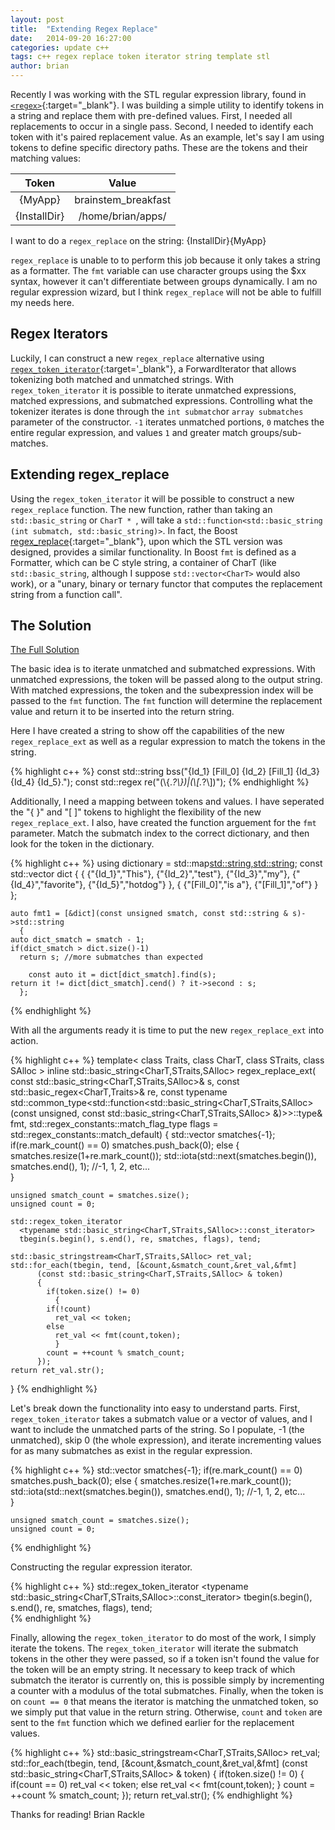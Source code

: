 ```yaml
---
layout: post
title:  "Extending Regex Replace"
date:   2014-09-20 16:27:00
categories: update c++
tags: c++ regex replace token iterator string template stl
author: brian
---
```


Recently I was working with the STL regular expression library, found in [`<regex>`](http://en.cppreference.com/w/cpp/regex/){:target="_blank"}. I was building a simple utility to identify tokens in a string and replace them with pre-defined values. First, I needed all replacements to occur in a single pass. Second, I needed to identify each token with it's paired replacement value. As an example, let's say I am using tokens to define specific directory paths. These are the tokens and their matching values:

| Token | Value |
|:-----:|:-----:|
|{MyApp}|brainstem_breakfast|
|{InstallDir}|/home/brian/apps/|

I want to do a `regex_replace` on the string: {InstallDir}{MyApp}

`regex_replace` is unable to to perform this job because it only takes a string as a formatter. The `fmt` variable can use character groups using the $xx syntax, however it can't differentiate between groups dynamically. I am no regular expression wizard, but I think `regex_replace` will not be able to fulfill my needs here.

## Regex Iterators

Luckily, I can construct a new `regex_replace` alternative using [`regex_token_iterator`](http://en.cppreference.com/w/cpp/regex/regex_token_iterator){:target='_blank"}, a ForwardIterator that allows tokenizing both matched and unmatched strings. With `regex_token_iterator` it is possible to iterate unmatched expressions, matched expressions, and submatched expressions. Controlling what the tokenizer iterates is done through the `int submatch`or `array submatches` parameter of the constructor. `-1` iterates unmatched portions, `0` matches the entire regular expression, and values `1` and greater match groups/sub-matches.

## Extending regex_replace

Using the `regex_token_iterator` it will be possible to construct a new `regex_replace` function. The new function, rather than taking an `std::basic_string` or `CharT * `, will take a `std::function<std::basic_string (int submatch, std::basic_string)>`. In fact, the Boost [regex_replace](http://www.boost.org/doc/libs/1_44_0/libs/regex/doc/html/boost_regex/ref/regex_replace.html){:target="_blank"}, upon which the STL version was designed, provides a similar functionality. In Boost `fmt` is defined as a Formatter, which can be C style string, a container of CharT (like `std::basic_string`, although I suppose `std::vector<CharT>` would also work), or a "unary, binary or ternary functor that computes the replacement string from a function call".

## The Solution

[The Full Solution](https://github.com/brianrackle/brainstem_breakfast/blob/master/source/regex_replace_ext.hpp)

The basic idea is to iterate unmatched and submatched expressions. With unmatched expressions, the token will be passed along to the output string. With matched expressions, the token and the subexpression index will be passed to the `fmt` function. The `fmt` function will determine the replacement value and return it to be inserted into the return string. 

Here I have created a string to show off the capabilities of the new `regex_replace_ext` as well as a regular expression to match the tokens in the string.

{% highlight c++ %}
const std::string bss("{Id_1} [Fill_0] {Id_2} [Fill_1] {Id_3} {Id_4} {Id_5}.");
const std::regex re("(\\{.*?\\})|(\\[.*?\\])");
{% endhighlight %}

Additionally, I need a mapping between tokens and values. I have seperated the "{ }" and "[ ]" tokens to highlight the flexibility of the new `regex_replace_ext`. I also, have created the function arguement for the `fmt` parameter. Match the submatch index to the correct dictionary, and then look for the token in the dictionary. 

{% highlight c++ %}
    using dictionary = std::map<std::string,std::string>;
    const std::vector<const dictionary> dict
      {
	{
	  {"{Id_1}","This"},
	  {"{Id_2}","test"},
	  {"{Id_3}","my"},
	  {"{Id_4}","favorite"},
	  {"{Id_5}","hotdog"}
	},
	{
	  {"[Fill_0]","is a"},
	  {"[Fill_1]","of"}
	}
      };

    auto fmt1 = [&dict](const unsigned smatch, const std::string & s)->std::string
      {
	auto dict_smatch = smatch - 1;
	if(dict_smatch > dict.size()-1)
	  return s; //more submatches than expected
  
        const auto it = dict[dict_smatch].find(s); 
	return it != dict[dict_smatch].cend() ? it->second : s;
      };
{% endhighlight %}

With all the arguments ready it is time to put the new `regex_replace_ext` into action.

{% highlight c++ %}
  template< class Traits, class CharT,
	    class STraits, class SAlloc >
  inline std::basic_string<CharT,STraits,SAlloc> 
  regex_replace_ext( const std::basic_string<CharT,STraits,SAlloc>& s,
		     const std::basic_regex<CharT,Traits>& re,
		     const typename std::common_type<std::function<std::basic_string<CharT,STraits,SAlloc> 
		     (const unsigned, const std::basic_string<CharT,STraits,SAlloc> &)>>::type& fmt,
			  std::regex_constants::match_flag_type flags =
			  std::regex_constants::match_default)
  {
    std::vector<int> smatches{-1};
    if(re.mark_count() == 0)
	smatches.push_back(0);
    else
      {
	smatches.resize(1+re.mark_count());
	std::iota(std::next(smatches.begin()), smatches.end(), 1); //-1, 1, 2, etc...    
      }

    unsigned smatch_count = smatches.size();
    unsigned count = 0;

    std::regex_token_iterator
      <typename std::basic_string<CharT,STraits,SAlloc>::const_iterator> 
      tbegin(s.begin(), s.end(), re, smatches, flags), tend;            

    std::basic_stringstream<CharT,STraits,SAlloc> ret_val;
    std::for_each(tbegin, tend, [&count,&smatch_count,&ret_val,&fmt]
		  (const std::basic_string<CharT,STraits,SAlloc> & token)
		  {
		    if(token.size() != 0)
		      {
			if(!count) 
			  ret_val << token;
			else
			  ret_val << fmt(count,token);
		      }
		    count = ++count % smatch_count;
		  });
    return ret_val.str();

  }
{% endhighlight %}

Let's break down the functionality into easy to understand parts. First, `regex_token_iterator` takes a submatch value or a vector of values, and I want to include the unmatched parts of the string. So I populate, -1 (the unmatched), skip 0 (the whole expression), and iterate incrementing values for as many submatches as exist in the regular expression.

{% highlight c++ %}
    std::vector<int> smatches{-1};
    if(re.mark_count() == 0)
	smatches.push_back(0);
    else
      {
	smatches.resize(1+re.mark_count());
	std::iota(std::next(smatches.begin()), smatches.end(), 1); //-1, 1, 2, etc...    
      }

    unsigned smatch_count = smatches.size();
    unsigned count = 0;
{% endhighlight %}

Constructing the regular expression iterator.

{% highlight c++ %}
    std::regex_token_iterator
      <typename std::basic_string<CharT,STraits,SAlloc>::const_iterator> 
      tbegin(s.begin(), s.end(), re, smatches, flags), tend;          
{% endhighlight %}

Finally, allowing the `regex_token_iterator` to do most of the work, I simply iterate the tokens. The `regex_token_iterator` will iterate the submatch tokens in the other they were passed, so if a token isn't found the value for the token will be an empty string. It necessary to keep track of which submatch the iterator is currently on, this is possible simply by incrementing a counter with a modulus of the total submatches. Finally, when the token is on `count == 0` that means the iterator is matching the unmatched token, so we simply put that value in the return string. Otherwise, `count` and `token` are sent to the `fmt` function which we defined earlier for the replacement values.

{% highlight c++ %}
    std::basic_stringstream<CharT,STraits,SAlloc> ret_val;
    std::for_each(tbegin, tend, [&count,&smatch_count,&ret_val,&fmt]
		  (const std::basic_string<CharT,STraits,SAlloc> & token)
		  {
		    if(token.size() != 0)
		      {
			if(count == 0) 
			  ret_val << token;
			else
			  ret_val << fmt(count,token);
		      }
		    count = ++count % smatch_count;
		  });
    return ret_val.str();
{% endhighlight %}

Thanks for reading!
Brian Rackle